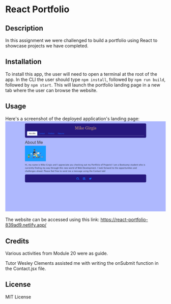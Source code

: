 # React Portfolio

## Description

In this assignment we were challenged to build a portfolio using React to showcase projects we have completed.

## Installation

To install this app, the user will need to open a terminal at the root of the app. In the CLI the user should type `npm install`, followed by `npm run build`, followed by `npm start`. This will launch the portfolio landing page in a new tab where the user can browse the website.

## Usage

Here's a screenshot of the deployed application's landing page:
![Portfolio Landing Page](<./public/portfolio.png>)

The website can be accessed using this link:
https://react-portfolio-839ad9.netlify.app/


## Credits

Various activities from Module 20 were as guide.

Tutor Wesley Clements assisted me with writing the onSubmit function in the Contact.jsx file.


## License

MIT License